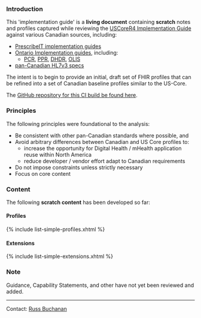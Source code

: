 ### Introduction

This 'implementation guide' is a **living document** containing **scratch** notes and profiles captured while reviewing the [USCoreR4 Implementation Guide](http://build.fhir.org/ig/HL7/US-Core-R4/) against various Canadian sources, including:
- [PrescribeIT implementation guides](https://specs.prescribeit.ca/R2.0/)
- [Ontario Implementation guides](https://ehealthontario.on.ca/en/architecture/standards/draft), including:
  - [PCR](https://simplifier.net/provincialclientregi), [PPR](https://simplifier.net/provincialproviderre), [DHDR](https://simplifier.net/ontariodigitalhealth), [OLIS](https://simplifier.net/ontariolaboratoriesi)
- [pan-Canadian HL7v3 specs](https://infocentral.infoway-inforoute.ca/extra/ca/mr0206-html/html/start.html)

The intent is to begin to provide an initial, draft set of FHIR profiles that can be refined
into a set of Canadian baseline profiles similar to the US-Core.

The [GitHub repository for this CI build be found here](https://github.com/scratch-fhir-profiles/CA-Scratch).

### Principles

The following principles were foundational to the analysis:

- Be consistent with other pan-Canadian standards where possible, and
- Avoid arbitrary differences between Canadian and US Core profiles to:
  - increase the opportunity for Digital Health / mHealth application reuse within North America
  - reduce developer / vendor effort adapt to Canadian requirements
- Do not impose constraints unless strictly necessary
- Focus on core content

### Content

The following **scratch content** has been developed so far:

#### Profiles

{% include list-simple-profiles.xhtml %}

#### Extensions

{% include list-simple-extensions.xhtml %}

### Note

Guidance, Capability Statements, and other have not yet been reviewed and added.

----

Contact: [Russ Buchanan](mailto:rbuchanan@gevityinc.com)
